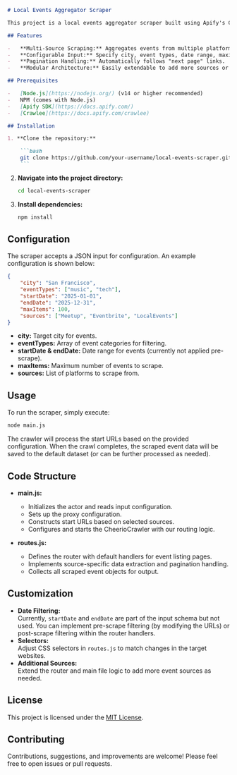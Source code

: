 ````markdown
# Local Events Aggregator Scraper

This project is a local events aggregator scraper built using Apify's Crawlee framework. It collects event information from multiple sources (e.g., Meetup, Eventbrite, and a dummy LocalEvents site) and outputs structured event data in JSON format.

## Features

-   **Multi-Source Scraping:** Aggregates events from multiple platforms.
-   **Configurable Input:** Specify city, event types, date range, maximum items, and sources.
-   **Pagination Handling:** Automatically follows "next page" links.
-   **Modular Architecture:** Easily extendable to add more sources or enhance data extraction logic.

## Prerequisites

-   [Node.js](https://nodejs.org/) (v14 or higher recommended)
-   NPM (comes with Node.js)
-   [Apify SDK](https://docs.apify.com/)
-   [Crawlee](https://docs.apify.com/crawlee)

## Installation

1. **Clone the repository:**

    ```bash
    git clone https://github.com/your-username/local-events-scraper.git
    ```
````

2. **Navigate into the project directory:**

    ```bash
    cd local-events-scraper
    ```

3. **Install dependencies:**

    ```bash
    npm install
    ```

## Configuration

The scraper accepts a JSON input for configuration. An example configuration is shown below:

```json
{
    "city": "San Francisco",
    "eventTypes": ["music", "tech"],
    "startDate": "2025-01-01",
    "endDate": "2025-12-31",
    "maxItems": 100,
    "sources": ["Meetup", "Eventbrite", "LocalEvents"]
}
```

-   **city:** Target city for events.
-   **eventTypes:** Array of event categories for filtering.
-   **startDate & endDate:** Date range for events (currently not applied pre-scrape).
-   **maxItems:** Maximum number of events to scrape.
-   **sources:** List of platforms to scrape from.

## Usage

To run the scraper, simply execute:

```bash
node main.js
```

The crawler will process the start URLs based on the provided configuration. When the crawl completes, the scraped event data will be saved to the default dataset (or can be further processed as needed).

## Code Structure

-   **main.js:**

    -   Initializes the actor and reads input configuration.
    -   Sets up the proxy configuration.
    -   Constructs start URLs based on selected sources.
    -   Configures and starts the CheerioCrawler with our routing logic.

-   **routes.js:**
    -   Defines the router with default handlers for event listing pages.
    -   Implements source-specific data extraction and pagination handling.
    -   Collects all scraped event objects for output.

## Customization

-   **Date Filtering:**  
    Currently, `startDate` and `endDate` are part of the input schema but not used. You can implement pre-scrape filtering (by modifying the URLs) or post-scrape filtering within the router handlers.
-   **Selectors:**  
    Adjust CSS selectors in `routes.js` to match changes in the target websites.
-   **Additional Sources:**  
    Extend the router and main file logic to add more event sources as needed.

## License

This project is licensed under the [MIT License](LICENSE).

## Contributing

Contributions, suggestions, and improvements are welcome! Please feel free to open issues or pull requests.

```

```

